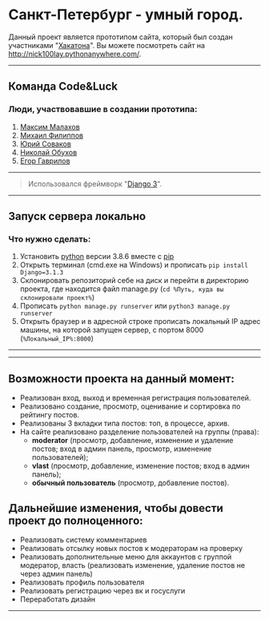 # Санкт-Петербург - умный город.
Данный проект является прототипом сайта, который был создан участниками "<a href="https://hacklife.fun/">Хакатона</a>".
Вы можете посмотреть сайт на http://nick100lay.pythonanywhere.com/.

***
## Команда Code&Luck
### Люди, участвовавшие в создании прототипа:
1. <a href="https://github.com/mrgick/">Максим Малахов</a>
2. <a href="https://github.com/miha6g/">Михаил Филиппов</a>
3. <a href="https://github.com/tweek36/">Юрий Соваков</a>
4. <a href="https://github.com/nick100lay/">Николай Обухов</a>
5. <a href="https://vk.com/idgoner21/">Егор Гаврилов</a>
*** 

>Использовался фреймворк "<a href="https://www.djangoproject.com/">Django 3</a>".

***
## Запуск сервера локально
### Что нужно сделать:
1. Установить <a href="https://www.python.org/">python</a> версии 3.8.6 вместе с <a href="https://pypi.org/project/pip/">pip</a>
2. Открыть терминал (cmd.exe на Windows) и прописать `pip install Django=3.1.3` 
3. Склонировать репозиторий себе на диск и перейти в директорию проекта, где находится файл manage.py (`cd %Путь, куда вы склонировали проект%`)  
4. Прописать `python manage.py runserver` или `python3 manage.py runserver`
5. Открыть браузер и в адресной строке прописать локальный IP адрес машины, на которой запущен сервер, с портом 8000 (`%Локальный_IP%:8000`)
***

***
## Возможности проекта на данный момент:
* Реализован вход, выход и временная регистрация пользователей.
* Реализовано создание, просмотр, оценивание и сортировка по рейтингу постов.
* Реализованы 3 вкладки типа постов: топ, в процессе, архив.
* На сайте реализовано разделение пользователей на группы (права):
  * <b>moderator</b> (просмотр, добавление, изменение и удаление постов; вход в админ панель, просмотр, изменение пользователей);
  * <b>vlast</b> (просмотр, добавление, изменение постов; вход в админ панель); 
  * <b>обычный пользователь</b> (просмотр, добавление постов).

## Дальнейшие изменения, чтобы довести проект до полноценного:
* Реализовать систему комментариев
* Реализовать отсылку новых постов к модераторам на проверку
* Реализовать дополнительные меню для аккаунтов с группой модератор, власть (реализовать изменение, удаление постов не через админ панель)
* Реализовать профиль пользователя
* Реализовать регистрацию через вк и госуслуги
* Переработать дизайн
***

